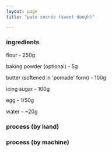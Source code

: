 ```yaml
---
layout: page
title: "pate sucrée (sweet dough)"

---
```


### ingredients
flour - 250g

baking powder (optional) - 5g

butter (softened in 'pomade' form) - 100g

icing sugar - 100g

egg - 1/50g

water - ~20g


### process (by hand)






### process (by machine)